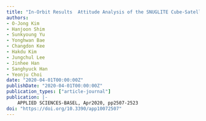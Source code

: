 ```yaml
---
title: "In-Orbit Results  Attitude Analysis of the SNUGLITE Cube-Satellite"
authors:
- O-Jong Kim
- Hanjoon Shim
- Sunkyoung Yu
- Yonghwan Bae
- Changdon Kee
- Hakdu Kim
- Jungchul Lee
- Jinhee Han
- Sanghyuck Han
- Yeonju Choi
date: "2020-04-01T00:00:00Z"
publishDate: "2020-04-01T00:00:00Z"
publication_types: ["article-journal"]
publication: |-
    APPLIED SCIENCES-BASEL, Apr2020, pp2507-2523
doi: "https://doi.org/10.3390/app10072507"
---
```

